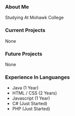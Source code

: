 <h3>About Me</h3>

<p>Studying At Mohawk College</p>

<!--
Add More information in future
-->

<h3>Current Projects</h3>

<p>None</p>

<h3>Future Projects</h3>

<p>None</p>

<h3>Experience In Languanges</h3>

<ul>
  <li>Java (1 Year)</li>
  <li>HTML / CSS (2 Years)</li>
  <li>Javascript (1 Year)</li>
  <li>C# (Just Started)</li>
  <li>PHP (Just Started)</li>
</ul>
